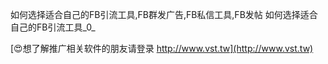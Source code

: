 如何选择适合自己的FB引流工具,FB群发广告,FB私信工具,FB发帖
如何选择适合自己的FB引流工具_0_

[😍想了解推广相关软件的朋友请登录 http://www.vst.tw](http://www.vst.tw)



